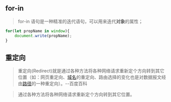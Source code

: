 ## for-in

> for-in 语句是一种精准的迭代语句，可以用来迭代**对象**的属性；

```js
for(let propName in window){
    document.write(propName);
}
```

## 重定向

> 重定向(Redirect)就是通过各种方法将各种网络请求重新定个方向转到其它位置（如：网页重定向、[域名](https://baike.baidu.com/item/域名/86062)的重定向、路由选择的变化也是对数据报文经由[路径](https://baike.baidu.com/item/路径/1081474)的一种重定向）。--百度百科

> 通过各种方法将各种网络请求重新定个方向转到其它位置。